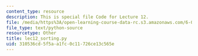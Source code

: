 ```yaml
---
content_type: resource
description: This is special file Code for Lecture 12.
file: /media/https%3A/open-learning-course-data-rc.s3.amazonaws.com/6-0001-introduction-to-computer-science-and-programming-in-python-fall-2016/310536cd5f5aa1fc0c11726ce13c565e_lec12_sorting.py
file_type: text/python-source
resourcetype: Other
title: lec12_sorting.py
uid: 310536cd-5f5a-a1fc-0c11-726ce13c565e
---
```

